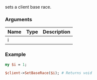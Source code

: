 sets a client base race.
### Arguments
**Name**|**Type**|**Description**
:---|:---|:---
i||

### Example

```perl
my $i = 1;

$client->SetBaseRace($i); # Returns void
```